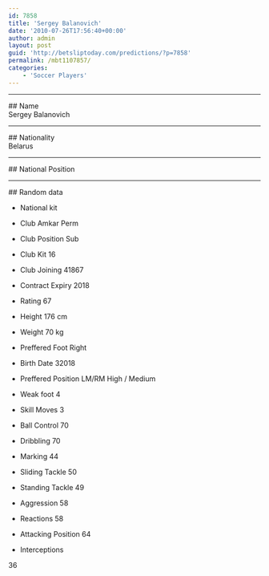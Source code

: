 ```yaml
---
id: 7858
title: 'Sergey Balanovich'
date: '2010-07-26T17:56:40+00:00'
author: admin
layout: post
guid: 'http://betsliptoday.com/predictions/?p=7858'
permalink: /mbt1107857/
categories:
    - 'Soccer Players'
---
```


- - - - - -

\## Name  
 Sergey Balanovich

- - - - - -

\## Nationality  
 Belarus

- - - - - -

\## National Position

- - - - - -

\## Random data

- National kit
- Club
 Amkar Perm

- Club Position
 Sub

- Club Kit
 16

- Club Joining
 41867

- Contract Expiry
 2018

- Rating
 67

- Height
 176 cm

- Weight
 70 kg

- Preffered Foot
 Right

- Birth Date
 32018

- Preffered Position
 LM/RM High / Medium

- Weak foot
 4

- Skill Moves
 3

- Ball Control
 70

- Dribbling
 70

- Marking
 44

- Sliding Tackle
 50

- Standing Tackle
 49

- Aggression
 58

- Reactions
 58

- Attacking Position
 64

- Interceptions

 36